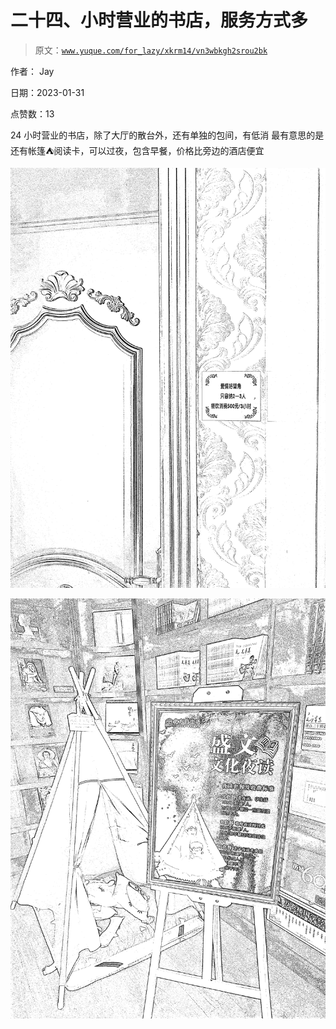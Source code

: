 # 二十四、小时营业的书店，服务方式多

> 原文：[`www.yuque.com/for_lazy/xkrm14/vn3wbkgh2srou2bk`](https://www.yuque.com/for_lazy/xkrm14/vn3wbkgh2srou2bk)



作者： Jay 

日期：2023-01-31 

点赞数：13 

24 小时营业的书店，除了大厅的散台外，还有单独的包间，有低消 最有意思的是还有帐篷⛺阅读卡，可以过夜，包含早餐，价格比旁边的酒店便宜 

![](img/f38ebeeab54e8d62411297c9ed0e24e3.png) 

![](img/0ac1a86b7fb49ebfc01ddd1ed5528eec.png) 

